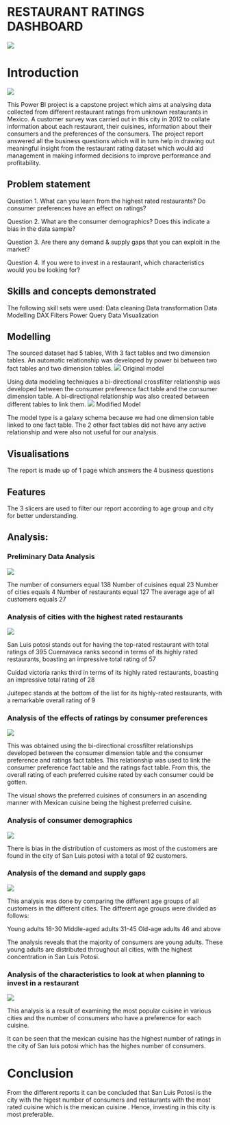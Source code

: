 # RESTAURANT RATINGS DASHBOARD
![](https://github.com/Tah-Stephanie/CAPSTONE-PROJECT-2/blob/main/Restaurant%20ratings.png)

# Introduction
![](https://github.com/Tah-Stephanie/CAPSTONE-PROJECT-2/blob/main/Restaurant%20rating%20dashboard.png)

This Power BI project is a capstone project which  aims at analysing data collected from different restaurant ratings from unknown restaurants in Mexico. A customer survey was carried out in this city in 2012 to collate information about each restaurant, their cuisines, information about their consumers and the preferences of the consumers. The project report answered all the business questions which will in turn help in drawing out meaningful insight from the restaurant rating dataset which would aid management in making informed decisions to improve performance and profitability. 

## Problem statement

Question 1. What can you learn from the highest rated restaurants? Do consumer preferences have an effect on ratings?

 Question 2. What are the consumer demographics? Does this indicate a bias in the data sample?

 Question 3. Are there any demand & supply gaps that you can exploit in the market? 

Question 4. If you were to invest in a restaurant, which characteristics would you be looking for?

## Skills and concepts demonstrated

The following skill sets were used: 
Data cleaning
 Data transformation
 Data Modelling
 DAX
 Filters
 Power Query
 Data Visualization

## Modelling

The sourced dataset had 5 tables, With 3 fact tables and two dimension tables.
An automatic relationship was developed by power bi between two fact tables and two dimension tables.
![](https://github.com/Tah-Stephanie/CAPSTONE-PROJECT-2/blob/main/Original%20model%20with%20automatically%20built%20relationships.png) Original model


Using data modeling techniques a bi-directional crossfilter relationship was developed between the consumer preference fact table and the consumer dimension table. A bi-directional relationship was also created between different tables to link them.
![](https://github.com/Tah-Stephanie/CAPSTONE-PROJECT-2/blob/main/Modified%20model.png) Modified  Model

The model type is a galaxy schema because we had one dimension table linked to one fact table. The 2 other fact tables did not have any active relationship and were also not useful for our analysis.

## Visualisations
The report is made up of 1 page which answers the 4 business questions

## Features
The 3 slicers are used to filter our report according to age group and city for better understanding.

## Analysis:

### Preliminary Data Analysis
![](https://github.com/Tah-Stephanie/CAPSTONE-PROJECT-2/blob/main/Preliminary%20Data%20analysis.png)

The number of consumers equal 138
Number of cuisines equal 23
Number of cities equals 4
Number of restaurants equal 127
The average age of all customers equals 27

### Analysis of cities with the highest rated restaurants
![](https://github.com/Tah-Stephanie/CAPSTONE-PROJECT-2/blob/main/Higest%20rated%20restaurant%20by%20city.png)

San Luis potosi stands out for having the top-rated restaurant with total ratings of 395
Cuernavaca ranks second in terms of its highly rated restaurants, boasting an impressive total rating of 57

Cuidad victoria ranks third in terms of its highly rated restaurants, boasting an impressive total rating of  28

Juitepec stands at the bottom of the list for its highly-rated restaurants, with a remarkable overall rating of 9

### Analysis of the effects of ratings by consumer preferences
![](https://github.com/Tah-Stephanie/CAPSTONE-PROJECT-2/blob/main/Analysis%20of%20the%20effects%20of%20ratings%20by%20consumer%20preferences.png)

This was obtained using the bi-directional crossfilter relationships developed between the consumer dimension table and the consumer preference and ratings fact tables. This relationship was used to link the consumer preference fact table and the ratings fact table. From this, the overall rating of each preferred cuisine rated by each consumer could be gotten.

The visual shows the preferred cuisines of consumers in an ascending manner with Mexican cuisine being the highest preferred cuisine.

### Analysis of consumer demographics 
![](https://github.com/Tah-Stephanie/CAPSTONE-PROJECT-2/blob/main/Analysis%20of%20consumer%20demographics.png)

There is  bias in the distribution of customers as most of the customers are found in the city of  San Luis potosi with a total of 92 customers.

### Analysis of the demand and supply gaps
![](https://github.com/Tah-Stephanie/CAPSTONE-PROJECT-2/blob/main/Analysis%20of%20the%20demand%20and%20supply%20gaps.png)

This analysis was done by comparing the different age groups of all customers in the different cities. The different age groups were divided as follows:

Young adults 18-30
Middle-aged adults 31-45
Old-age adults 46 and above 

The analysis reveals that the majority of consumers are young adults. These young adults are distributed throughout all cities, with the highest concentration in San Luis Potosi.


### Analysis of the characteristics to look at when planning to invest in a restaurant
![](https://github.com/Tah-Stephanie/CAPSTONE-PROJECT-2/blob/main/Analysis%20of%20the%20characteristics%20to%20look%20at%20when%20planning%20to%20invest%20in%20a%20restaurant.png)

This analysis is a result of examining the most popular cuisine in various cities and the number of consumers who have a preference for each cuisine.

It can be seen that the mexican cuisine has the highest number of ratings in the city of San luis potosi which has the highes number of consumers.

# Conclusion
From the different reports it can be concluded that San Luis Potosi is the city with the higest number of consumers and restaurants with the most rated cuisine which is the  mexican cuisine . Hence, investing in this city is most preferable. 
